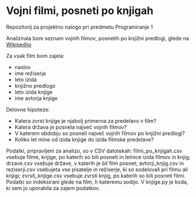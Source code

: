 # Vojni filmi, posneti po knjigah
Repozitorij za projektno nalogo pri predmetu Programiranje 1

Analizirala bom seznam vojnih filmov, posnetih po knjižni predlogi, glede na [Wikipedijo](https://en.wikipedia.org/wiki/List_of_book-based_war_films_(1945%E2%80%932000_wars))

Za vsak film bom zajela:
* naslov
* ime režiserja
* leto izida
* knjižno predlogo
* leto izida knjige
* ime avtorja knjige

Delovne hipoteze:
* Katera zvrst knjige je njabolj primerna za predelavo v film?
* Katera država je posnela največ vojnih filmov?
* V katerem obdobju so posneli največ vojnih filmov po knjižni predlogi?
* Koliko let mine od izida knjige do izida filmske predelave?

Podatki, pripravljeni za analizo, so v CSV datotekah: filmi_po_knjigah.csv vsebuje filme, knjige, po katerih so bili posneti in letnice izida filmov in knjig; drzave.csv vsebuje države, v katerih je bil film posnet; avtorji_knjig.csv in reziserji.csv vsebujeta vse pisatelje in režiserje, ki so sodelovali pri filmu ali knjigi; zvrsti_knjige.csv vsebuje zvrsti knjig, po katerih so bili posneti filmi. Podatki so indeksirani glede na film, h kateremu sodijo.
V knjige.py je koda, ki sem jo uporabila za zajem podatkov.
